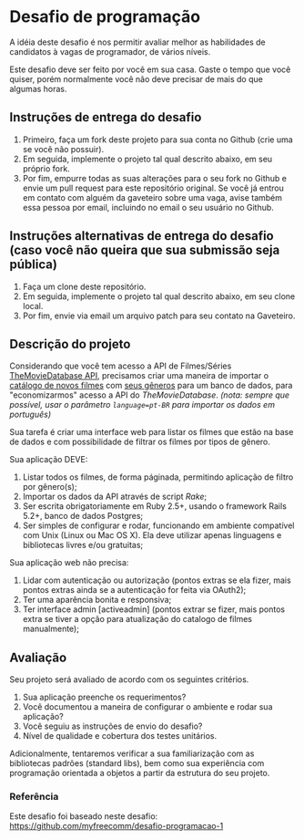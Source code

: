 # Desafio de programação

A idéia deste desafio é nos permitir avaliar melhor as habilidades de candidatos à vagas de programador, de vários níveis.

Este desafio deve ser feito por você em sua casa. Gaste o tempo que você quiser, porém normalmente você não deve precisar de mais do que algumas horas.

## Instruções de entrega do desafio
1. Primeiro, faça um fork deste projeto para sua conta no Github (crie uma se você não possuir).
1. Em seguida, implemente o projeto tal qual descrito abaixo, em seu próprio fork.
1. Por fim, empurre todas as suas alterações para o seu fork no Github e envie um pull request para este repositório original. Se você já entrou em contato com alguém da gaveteiro sobre uma vaga, avise também essa pessoa por email, incluindo no email o seu usuário no Github.

## Instruções alternativas de entrega do desafio (caso você não queira que sua submissão seja pública)
1. Faça um clone deste repositório.
1. Em seguida, implemente o projeto tal qual descrito abaixo, em seu clone local.
1. Por fim, envie via email um arquivo patch para seu contato na Gaveteiro.

## Descrição do projeto

Considerando que você tem acesso a API de Filmes/Séries [TheMovieDatabase API](https://www.themoviedb.org/documentation/api), precisamos criar uma maneira de importar o [catálogo de novos filmes](https://developers.themoviedb.org/3/movies/get-upcoming) com [seus gêneros](https://developers.themoviedb.org/3/genres/get-movie-list) para um banco de dados, para "economizarmos" acesso a API do _TheMovieDatabase_. _(nota: sempre que possível, usar o parâmetro `language=pt-BR` para importar os dados em português)_

Sua tarefa é criar uma interface web para listar os filmes que estão na base de dados e com possibilidade de filtrar os filmes por tipos de gênero.

Sua aplicação DEVE:

1. Listar todos os filmes, de forma páginada, permitindo aplicação de filtro por gênero(s);
1. Importar os dados da API através de script _Rake_;
1. Ser escrita obrigatoriamente em Ruby 2.5+, usando o framework Rails 5.2+, banco de dados Postgres;
1. Ser simples de configurar e rodar, funcionando em ambiente compatível com Unix (Linux ou Mac OS X). Ela deve utilizar apenas linguagens e bibliotecas livres e/ou gratuitas;

Sua aplicação web não precisa:

1. Lidar com autenticação ou autorização (pontos extras se ela fizer, mais pontos extras ainda se a autenticação for feita via OAuth2);
1. Ter uma aparência bonita e responsiva;
1. Ter interface admin [activeadmin] (pontos extrar se fizer, mais pontos extra se tiver a opção para atualização do catalogo de filmes manualmente);

## Avaliação

Seu projeto será avaliado de acordo com os seguintes critérios.

1. Sua aplicação preenche os requerimentos?
1. Você documentou a maneira de configurar o ambiente e rodar sua aplicação?
1. Você seguiu as instruções de envio do desafio?
1. Nível de qualidade e cobertura dos testes unitários.

Adicionalmente, tentaremos verificar a sua familiarização com as bibliotecas padrões (standard libs), bem como sua experiência com programação orientada a objetos a partir da estrutura do seu projeto.

### Referência

Este desafio foi baseado neste desafio: https://github.com/myfreecomm/desafio-programacao-1
